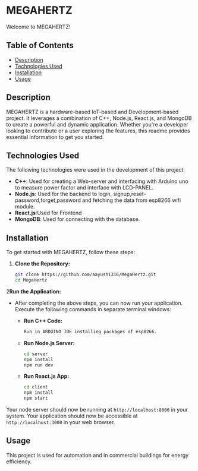 # MEGAHERTZ

Welcome to MEGAHERTZ!

## Table of Contents

- [Description](#description)
- [Technologies Used](#technologies-used)
- [Installation](#installation)
- [Usage](#usage)

## Description

MEGAHERTZ is a hardware-based IoT-based and Development-based project. It leverages a combination of C++, Node.js, React.js, and MongoDB to create a powerful and dynamic application. Whether you're a developer looking to contribute or a user exploring the features, this readme provides essential information to get you started.

## Technologies Used

The following technologies were used in the development of this project:

- **C++**: Used for creating a Web-server and interfacing with Arduino uno to measure power factor and interface with LCD-PANEL.
- **Node.js**: Used for the backend to login, signup,reset-password,forget,password and fetching the data from esp8266 wifi module.
- **React.js**:Used for Frontend
- **MongoDB**: Used for connecting with the database.

## Installation

To get started with MEGAHERTZ, follow these steps:

1. **Clone the Repository:**
   ```bash
   git clone https://github.com/aayush1316/MegaHertz.git
   cd MegaHertz
2**Run the Application:**
   - After completing the above steps, you can now run your application. Execute the following commands in separate terminal windows:

     - **Run C++ Code:**
       ```bash
       Run in ARDUINO IDE installing packages of esp8266.
       ```

     - **Run Node.js Server:**
       ```bash
       cd server
       npm install
       npm run dev
       ```

     - **Run React.js App:**
       ```bash
       cd client
       npm install
       npm start
       ```
   Your node server should now be running at `http://localhost:8000` in your system.
   Your application should now be accessible at `http://localhost:3000` in your web browser.
## Usage
  This project is used for automation and in commercial buildings for energy efficiency.
